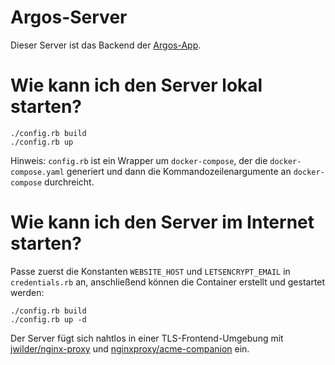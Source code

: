 # Argos-Server

Dieser Server ist das Backend der [Argos-App](https://github.com/specht/argos).

# Wie kann ich den Server lokal starten?

```
./config.rb build
./config.rb up
```
Hinweis: `config.rb` ist ein Wrapper um `docker-compose`, der die `docker-compose.yaml` generiert und dann die Kommandozeilenargumente an `docker-compose` durchreicht.

# Wie kann ich den Server im Internet starten?

Passe zuerst die Konstanten `WEBSITE_HOST` und `LETSENCRYPT_EMAIL` in `credentials.rb` an, anschließend können die Container erstellt und gestartet werden:

```
./config.rb build
./config.rb up -d
```

Der Server fügt sich nahtlos in einer TLS-Frontend-Umgebung mit [jwilder/nginx-proxy](jwilder/nginx-proxy) und [nginxproxy/acme-companion](https://hub.docker.com/r/nginxproxy/acme-companion) ein.